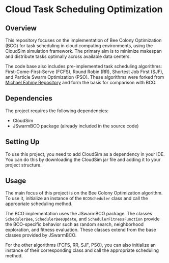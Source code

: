 # Cloud Task Scheduling Optimization

## Overview

This repository focuses on the implementation of Bee Colony Optimization (BCO) for task scheduling in cloud computing environments, using the CloudSim simulation framework. The primary aim is to minimize makespan and distribute tasks optimally across available data centers.

The code base also includes pre-implemented task scheduling algorithms: First-Come-First-Serve (FCFS), Round Robin (RR), Shortest Job First (SJF), and Particle Swarm Optimization (PSO). These algorithms were forked from [Michael Fahmy Repository](https://github.com/michaelfahmy/cloudsim-task-scheduling) and form the basis for comparison with BCO.

## Dependencies

The project requires the following dependencies:
- CloudSim
- JSwarmBCO package (already included in the source code)

## Setting Up

To use this project, you need to add CloudSim as a dependency in your IDE. You can do this by downloading the CloudSim jar file and adding it to your project structure.

## Usage

The main focus of this project is on the Bee Colony Optimization algorithm. To use it, initialize an instance of the `BCOScheduler` class and call the appropriate scheduling method.

The BCO implementation uses the JSwarmBCO package. The classes `SchedulerBee`, `SchedulerBeeUpdate`, and `SchedulerFitnessFunction` provide the BCO-specific behavior such as random search, neighborhood exploration, and fitness evaluation. These classes extend from the base classes provided by JSwarmBCO.

For the other algorithms (FCFS, RR, SJF, PSO), you can also initialize an instance of their corresponding class and call the appropriate scheduling method.
